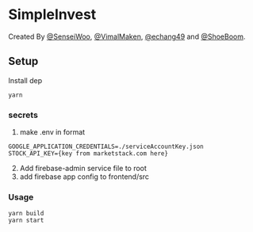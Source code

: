 # SimpleInvest

Created By [@SenseiWoo](https://github.com/SenseiWoo), [@VimalMaken](https://github.com/VimalMaken), [@echang49](https://github.com/echang49) and [@ShoeBoom](https://github.com/ShoeBoom).

## Setup
Install dep
```
yarn
```

### secrets
1. make .env in format
```
GOOGLE_APPLICATION_CREDENTIALS=./serviceAccountKey.json
STOCK_API_KEY={key from marketstack.com here}
```

2. Add firebase-admin service file to root
3. add firebase app config to frontend/src

### Usage

```
yarn build
yarn start
```

